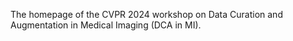 The homepage of the CVPR 2024 workshop on Data Curation and Augmentation in Medical Imaging (DCA in MI).

